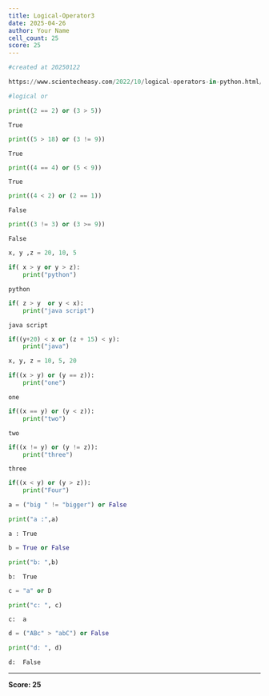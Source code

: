 ```yaml
---
title: Logical-Operator3
date: 2025-04-26
author: Your Name
cell_count: 25
score: 25
---
```


```python
#created at 20250122
```


```python
https://www.scientecheasy.com/2022/10/logical-operators-in-python.html/
```


```python
#logical or
```


```python
print((2 == 2) or (3 > 5))
```

    True



```python
print((5 > 18) or (3 != 9))
```

    True



```python
print((4 == 4) or (5 < 9))
```

    True



```python
print((4 < 2) or (2 == 1))
```

    False



```python
print((3 != 3) or (3 >= 9)) 
```

    False



```python
x, y ,z = 20, 10, 5
```


```python
if( x > y or y > z):
    print("python")
```

    python



```python
if( z > y  or y < x):
    print("java script")
```

    java script



```python
if((y+20) < x or (z + 15) < y):
    print("java")
```


```python
x, y, z = 10, 5, 20
```


```python
if((x > y) or (y == z)):
    print("one")
```

    one



```python
if((x == y) or (y < z)):
    print("two")
```

    two



```python
if((x != y) or (y != z)):
    print("three")
```

    three



```python
if((x < y) or (y > z)):
    print("Four")
```


```python
a = ("big " != "bigger") or False
```


```python
print("a :",a)
```

    a : True



```python
b = True or False
```


```python
print("b: ",b)
```

    b:  True



```python
c = "a" or D
```


```python
print("c: ", c)
```

    c:  a



```python
d = ("ABc" > "abC") or False
```


```python
print("d: ", d)
```

    d:  False



---
**Score: 25**